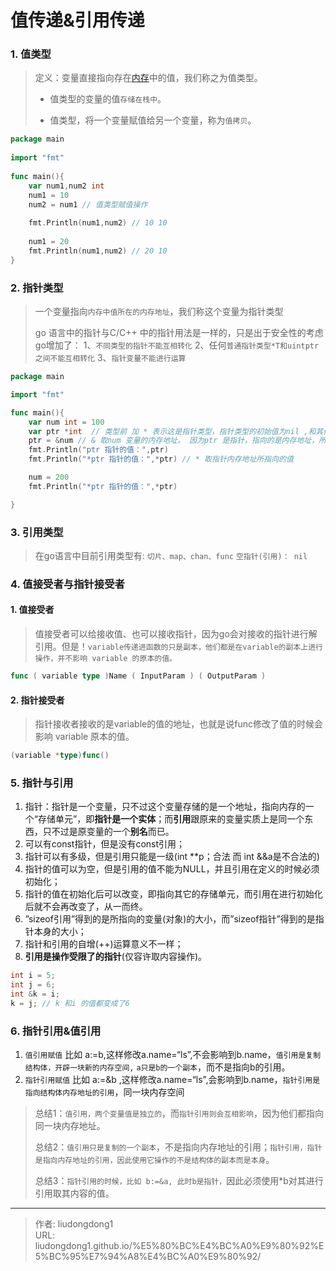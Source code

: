 # 值传递&引用传递


### 1. 值类型

> 定义：变量直接指向存在[内存](https://so.csdn.net/so/search?q=内存&spm=1001.2101.3001.7020)中的值，我们称之为值类型。
>
> - 值类型的变量的值`存储在栈中`。
>
> - 值类型，将一个变量赋值给另一个变量，称为`值拷贝`。

```go
package main
 
import "fmt"
 
func main(){
    var num1,num2 int
    num1 = 10
    num2 = num1 // 值类型赋值操作
 
    fmt.Println(num1,num2) // 10 10
 
    num1 = 20
    fmt.Println(num1,num2) // 20 10
}
```

### 2. 指针类型

> 一个变量指向`内存中值所在的内存地址`，我们称这个变量为指针类型
>
> go 语言中的指针与C/C++ 中的指针用法是一样的，只是出于安全性的考虑go增加了：
> 1、`不同类型的指针不能互相转化`
> 2、任何`普通指针类型*T和uintptr之间不能互相转化`
> 3、`指针变量不能进行运算`

```go
package main

import "fmt"

func main(){
    var num int = 100
    var ptr *int  // 类型前 加 * 表示这是指针类型，指针类型的初始值为nil ,和其他语言的NUll,None一样
    ptr = &num // & 取num 变量的内存地址。 因为ptr 是指针，指向的是内存地址，所以需要赋值操作的是内存地址
    fmt.Println("ptr 指针的值：",ptr)
    fmt.Println("*ptr 指针的值：",*ptr) // * 取指针内存地址所指向的值

    num = 200
    fmt.Println("*ptr 指针的值：",*ptr)

}
```

### 3. 引用类型

> 在go语言中目前引用类型有: `切片、map、chan、func`
> `空指针(引用)： nil`

### 4. 值接受者与指针接受者

#### 1. 值接受者

> 值接受者可以给接收值、也可以接收指针，因为go会对接收的指针进行解引用。但是！`variable传递进函数的只是副本，他们都是在variable的副本上进行操作，并不影响 variable 的原本的值。`

```go
func ( variable type )Name ( InputParam ) ( OutputParam )
```

#### 2. 指针接受者

> 指针接收者接收的是variable的值的地址，也就是说func修改了值的时候会影响 variable 原本的值。

```go
(variable *type)func()
```

### 5. 指针与引用

1. 指针：指针是一个变量，只不过这个变量存储的是一个地址，指向内存的一个“存储单元”，即**指针是一个实体**；而**引用**跟原来的变量实质上是同一个东西，只不过是原变量的一个**别名**而已。
2. 可以有const指针，但是没有const引用；
3. 指针可以有多级，但是引用只能是一级(int **p；合法 而 int &&a是不合法的)
4. 指针的值可以为空，但是引用的值不能为NULL，并且引用在定义的时候必须初始化；
5. 指针的值在初始化后可以改变，即指向其它的存储单元，而引用在进行初始化后就不会再改变了，从一而终。
6. ”sizeof引用”得到的是所指向的变量(对象)的大小，而”sizeof指针”得到的是指针本身的大小；
7. 指针和引用的自增(++)运算意义不一样；
8. **引用是操作受限了的指针**(仅容许取内容操作)。

```go
int i = 5;
int j = 6;
int &k = i;
k = j; // k 和i 的值都变成了6
```

### 6. 指针引用&值引用

1. `值引用赋值` 比如 a:=b,这样修改a.name=“ls”,不会影响到b.name，`值引用是复制结构体，开辟一块新的内存空间,` `a只是b的一个副本`，而不是指向b的引用。
2. `指针引用赋值` 比如 a:=&b ,这样修改a.name=“ls”,会影响到b.name，`指针引用是指向结构体内存地址的引用`，同一块内存空间

> 总结1：`值引用，两个变量值是独立的`，而`指针引用则会互相影响`，因为他们都指向同一块内存地址。
>
> 总结2：`值引用只是复制的一个副本`，不是指向内存地址的引用；`指针引用，指针是指向内存地址的引用，因此使用它操作的不是结构体的副本而是本身`。
>
> 总结3：`指针引用的时候，比如 b:=&a, 此时b是指针，`因此必须使用*b对其进行引用取其内容的值。

---

> 作者: liudongdong1  
> URL: liudongdong1.github.io/%E5%80%BC%E4%BC%A0%E9%80%92%E5%BC%95%E7%94%A8%E4%BC%A0%E9%80%92/  


